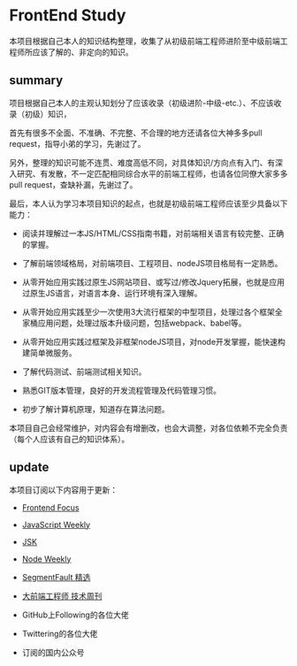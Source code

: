 # FrontEnd Study

本项目根据自己本人的知识结构整理，收集了从初级前端工程师进阶至中级前端工程师所应该了解的、非定向的知识。

## summary

项目根据自己本人的主观认知划分了应该收录（初级进阶-中级-etc.）、不应该收录（初级）知识，

首先有很多不全面、不准确、不完整、不合理的地方还请各位大神多多pull request，指导小弟的学习，先谢过了。

另外，整理的知识可能不连贯、难度高低不同，对具体知识/方向点有入门、有深入研究、有发散，不一定匹配相同综合水平的前端工程师，也请各位同僚大家多多pull request，查缺补漏，先谢过了。

最后，本人认为学习本项目知识的起点，也就是初级前端工程师应该至少具备以下能力：

* 阅读并理解过一本JS/HTML/CSS指南书籍，对前端相关语言有较完整、正确的掌握。

* 了解前端领域格局，对前端项目、工程项目、nodeJS项目格局有一定熟悉。

* 从零开始应用实践过原生JS网站项目、或写过/修改Jquery拓展，也就是应用过原生JS语言，对语言本身、运行环境有深入理解。

* 从零开始应用实践至少一次使用3大流行框架的中型项目，处理过各个框架全家桶应用问题，处理过版本升级问题，包括webpack、babel等。

* 从零开始应用实践过框架及非框架nodeJS项目，对node开发掌握，能快速构建简单微服务。

* 了解代码测试、前端测试相关知识。

* 熟悉GIT版本管理，良好的开发流程管理及代码管理习惯。

* 初步了解计算机原理，知道存在算法问题。

本项目自己会经常维护，对内容会有增删改，也会大调整，对各位依赖不完全负责（每个人应该有自己的知识体系）。

## update

本项目订阅以下内容用于更新：

* [Frontend Focus](https://frontendfoc.us/)

* [JavaScript Weekly](https://javascriptweekly.com/)

* [JSK](http://javascriptkicks.com)

* [Node Weekly](https://nodeweekly.com)

* [SegmentFault 精选](https://segmentfault.com/)

* [大前端工程师 技术周刊](https://zhuanlan.zhihu.com/bigfront)

* GitHub上Following的各位大佬

* Twittering的各位大佬

* 订阅的国内公众号
